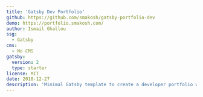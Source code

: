```yaml
---
title: 'Gatsby Dev Portfolio'
github: https://github.com/smakosh/gatsby-portfolio-dev
demo: https://portfolio.smakosh.com/
author: Ismail Ghallou
ssg:
  - Gatsby
cms:
  - No CMS
gatsby:
  version: 2
  type: starter
license: MIT
date: 2018-12-27
description: 'Minimal Gatsby template to create a developer portfolio with projects and contact section.'
---
```

